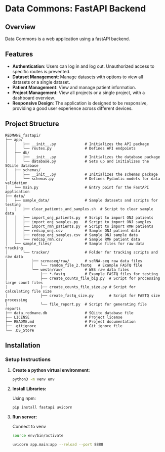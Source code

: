 # Data Commons: FastAPI Backend

## Overview

Data Commons is a web application using a fastAPI backend.

## Features

- **Authentication**: Users can log in and log out. Unauthorized access to specific routes is prevented.
- **Dataset Management**: Manage datasets with options to view all datasets or a single dataset.
- **Patient Management**: View and manage patient information.
- **Project Management**: View all projects or a single project, with a dashboard overview.
- **Responsive Design**: The application is designed to be responsive, providing a good user experience across different devices.


## Project Structure
```plaintext
REDMANE_fastapi/
├── app/
│   │   ├── __init__.py             # Initializes the API package
│   │   └── routes.py               # Defines API endpoints
│   ├── db/
│   │   ├── __init__.py             # Initializes the database package
│   │   └── database.py             # Sets up and initializes the SQLite database
│   ├── schemas/
│   │   ├── __init__.py             # Initializes the schemas package
│   │   └── schemas.py              # Defines Pydantic models for data validation
│   └── main.py                     # Entry point for the FastAPI application
├── data/
│   ├── sample_data/                # Sample datasets and scripts for testing
│   │   ├── clear_patients_and_samples.sh  # Script to clear sample data
│   │   ├── import_onj_patients.py  # Script to import ONJ patients
│   │   ├── import_onj_samples.py   # Script to import ONJ samples
│   │   ├── import_rmh_patients.py  # Script to import RMH patients
│   │   ├── redcap_onj.csv          # Sample ONJ patient data
│   │   ├── redcap_onj_samples.csv  # Sample ONJ sample data
│   │   └── redcap_rmh.csv          # Sample RMH patient data
│   └── sample_files/               # Sample files for raw data tracking
│       └── tracker/                # Folder for tracking scripts and raw data
│           ├── scrnaseq/raw/       # scRNA-seq raw data files
│           │   └── random_file_2.fastq   # Example FASTQ file
│           └── westn/raw/          # WES raw data files
│               ├── *.fastq         # Example FASTQ files for testing
│               ├── create_counts_file_big.py  # Script for processing large count files
│               ├── create_counts_file_size.py # Script for calculating file size
│               ├── create_fastq_size.py       # Script for FASTQ size processing
│               └── file_report.py  # Script for generating file reports
├── data_redmane.db                 # SQLite database file
├── LICENSE                         # Project license
├── README.md                       # Project documentation
├── .gitignore                      # Git ignore file
└── .DS_Store
```

## Installation

### Setup Instructions

1. **Create a python virtual environment:**

   ```bash
   python3 -m venv env
   ```

2. **Install Libraries:**

   Using npm:
   ```bash
   pip install fastapi uvicorn
   ```

3. **Run server:**

   Connect to venv
   ```bash
   source env/bin/activate
   ```

   ```bash
   uvicorn app.main:app --reload --port 8888
   ```
